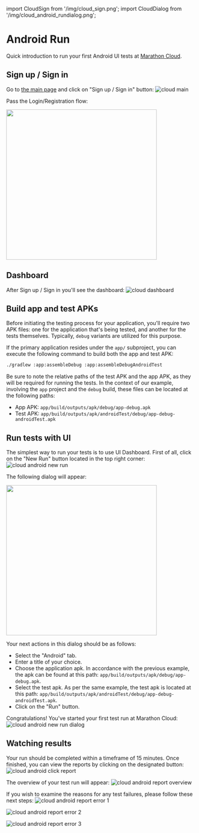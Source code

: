import CloudSign from '/img/cloud_sign.png';
import CloudDialog from '/img/cloud_android_rundialog.png';

# Android Run

Quick introduction to run your first Android UI tests at [Marathon Cloud](marathonlabs.io).

## Sign up / Sign in

Go to [the main page](marathonlabs.io) and click on "Sign up / Sign in" button:
![cloud main](/img/cloud_main.png)

Pass the Login/Registration flow:
<!-- ![cloud sign](/img/cloud_sign.png) -->
<img src={CloudSign} width="400"/>

## Dashboard

After Sign up / Sign in you'll see the dashboard:
![cloud dashboard](/img/cloud_dashboard_temp.png)


## Build app and test APKs

Before initiating the testing process for your application, you'll require two APK files: one for the application that's being tested, and another for the tests themselves. Typically, `debug` variants are utilized for this purpose.

If the primary application resides under the `app/` subproject, you can execute the following command to build both the app and test APK:

```bash
./gradlew :app:assembleDebug :app:assembleDebugAndroidTest
```

Be sure to note the relative paths of the test APK and the app APK, as they will be required for running the tests. In the context of our example, involving the `app` project and the `debug` build, these files can be located at the following paths:

- App APK: `app/build/outputs/apk/debug/app-debug.apk`
- Test APK: `app/build/outputs/apk/androidTest/debug/app-debug-androidTest.apk`

## Run tests with UI

The simplest way to run your tests is to use UI Dashboard. First of all, click on the "New Run" button located in the top right corner:
![cloud android new run](/img/cloud_android_newrun.png)

The following dialog will appear: 
<!-- ![cloud android new run dialog](/img/cloud_android_rundialog.png) -->
<img src={CloudDialog} width="400"/>

Your next actions in this dialog should be as follows:

- Select the "Android" tab.
- Enter a title of your choice.
- Choose the application apk. In accordance with the previous example, the apk can be found at this path: `app/build/outputs/apk/debug/app-debug.apk`.
- Select the test apk. As per the same example, the test apk is located at this path: `app/build/outputs/apk/androidTest/debug/app-debug-androidTest.apk`.
- Click on the "Run" button.

Congratulations! You've started your first test run at Marathon Cloud:
![cloud android new run dialog](/img/cloud_android_progress.png)

## Watching results

Your run should be completed within a timeframe of 15 minutes. Once finished, you can view the reports by clicking on the designated button:
![cloud android click report](/img/cloud_android_click_report.png)

The overview of your test run will appear:
![cloud android report overview](/img/cloud_android_report_overview.png)

If you wish to examine the reasons for any test failures, please follow these next steps:
![cloud android report error 1](/img/cloud_android_report_error_1.png)

![cloud android report error 2](/img/cloud_android_report_error_2.png)

![cloud android report error 3](/img/cloud_android_report_error_3.png)

